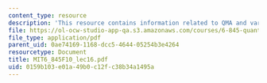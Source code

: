 ```yaml
---
content_type: resource
description: 'This resource contains information related to QMA and variants. '
file: https://ol-ocw-studio-app-qa.s3.amazonaws.com/courses/6-845-quantum-complexity-theory-fall-2010/0159b103e01a49b0c12fc38b34a1495a_MIT6_845F10_lec16.pdf
file_type: application/pdf
parent_uid: 0ae74169-1168-dcc5-4644-05254b3e4264
resourcetype: Document
title: MIT6_845F10_lec16.pdf
uid: 0159b103-e01a-49b0-c12f-c38b34a1495a
---
```

